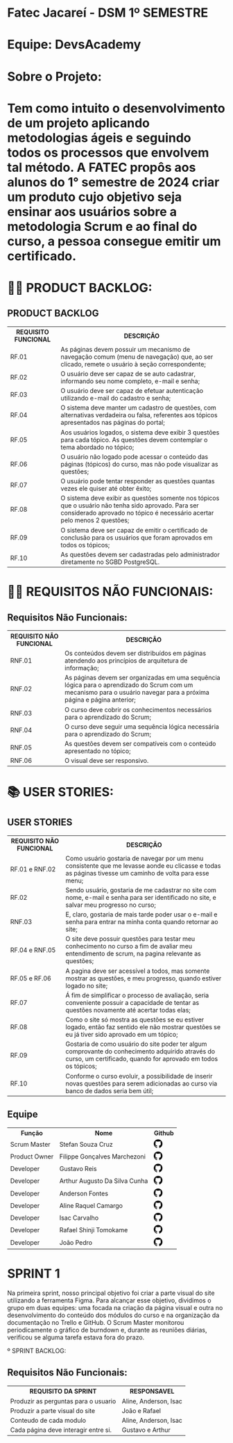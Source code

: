 # Fatec Jacareí - DSM 1º SEMESTRE #
# Equipe: DevsAcademy #
# Sobre o Projeto: #
# Tem como intuito o desenvolvimento de um projeto aplicando metodologias ágeis e seguindo todos os processos que envolvem tal método. A FATEC propôs aos alunos do 1° semestre de 2024 criar um produto cujo objetivo seja ensinar aos usuários sobre a metodologia Scrum e ao final do curso, a pessoa consegue emitir um certificado. #



# 👩‍💻 PRODUCT BACKLOG: 

<h2>PRODUCT BACKLOG</h2>
<table>
    <tr>
        <th>REQUISITO FUNCIONAL</th>
        <th>DESCRIÇÃO</th>
    </tr>
    <tr>
        <td>RF.01</td>
        <td>As páginas devem possuir um mecanismo de navegação comum (menu de navegação) que, ao ser clicado, remete o usuário à seção correspondente;</td>
    </tr>
    <tr>
        <td>RF.02</td>
        <td>O usuário deve ser capaz de se auto cadastrar, informando seu nome completo, e-mail e senha;</td>
    </tr>
    <tr>
        <td>RF.03</td>
        <td>O usuário deve ser capaz de efetuar autenticação utilizando e-mail do cadastro e senha;</td>
    </tr>
    <tr>
        <td>RF.04</td>
        <td>O sistema deve manter um cadastro de questões, com alternativas verdadeira ou falsa, referentes aos tópicos apresentados nas páginas do portal; </td>
    </tr>
    <tr>
        <td>RF.05</td>
        <td>Aos usuários logados, o sistema deve exibir 3 questões para cada tópico. As questões devem contemplar o tema abordado no tópico; </td>
    </tr>
    <tr>
        <td>RF.06</td>
        <td>O usuário não logado pode acessar o conteúdo das páginas (tópicos) do curso, mas não pode visualizar as questões;</td>
    </tr>
    <tr>
        <td>RF.07</td>
        <td>O usuário pode tentar responder as questões quantas vezes ele quiser até obter êxito; </td>
    </tr>
    <tr>
        <td>RF.08</td>
        <td>O sistema deve exibir as questões somente nos tópicos que o usuário não tenha sido aprovado. Para ser considerado aprovado no tópico é necessário acertar pelo menos 2 questões; </td>
    </tr>
    <tr>
        <td>RF.09</td>
        <td>O sistema deve ser capaz de emitir o certificado de conclusão para os usuários que foram aprovados em todos os tópicos;</td>
    </tr>
    <tr>
        <td>RF.10</td>
        <td>As questões devem ser cadastradas pelo administrador diretamente no SGBD PostgreSQL. </td>
    </tr>
    </tr>
</table>

# 👩‍💻 REQUISITOS NÃO FUNCIONAIS: 

<h2>Requisitos Não Funcionais:</h2>
<table>
    <tr>
        <th>REQUISITO NÃO FUNCIONAL</th>
        <th>DESCRIÇÃO</th>
    </tr>
    <tr>
        <td>RNF.01</td>
        <td>Os conteúdos devem ser distribuídos em páginas atendendo aos princípios de arquitetura de informação; </td>
    </tr>
    <tr>
        <td>RNF.02</td>
        <td>As páginas devem ser organizadas em uma sequência lógica para o aprendizado do Scrum com um mecanismo para o usuário navegar para a próxima página e página anterior; </td>
    </tr>
    <tr>
        <td>RNF.03</td>
        <td>O curso deve cobrir os conhecimentos necessários para o aprendizado do Scrum;</td>
    </tr>
    <tr>
        <td>RNF.04</td>
        <td>O curso deve seguir uma sequência lógica necessária para o aprendizado do Scrum; </td>
    </tr>
    <tr>
        <td>RNF.05</td>
        <td>As questões devem ser compatíveis com o conteúdo apresentado no tópico; </td>
    </tr>
    <tr>
        <td>RNF.06</td>
        <td>O visual deve ser responsivo.</td>
    </tr>
    </tr>
</table>

# 📚 USER STORIES: 

<h2>USER STORIES</h2>
<table>
    <tr>
        <th>REQUISITO NÃO FUNCIONAL</th>
        <th>DESCRIÇÃO</th>
    </tr>
    <tr>
        <td>RF.01 e RNF.02</td>
        <td>Como usuário gostaria de navegar por um menu consistente que me levasse aonde eu clicasse e todas as páginas tivesse um caminho de volta para esse menu;</td>
    </tr>
    <tr>
        <td>RF.02</td>
        <td>Sendo usuário, gostaria de me cadastrar no site com nome, e-mail e senha para ser identificado no site, e salvar meu progresso no curso;</td>
    </tr>
    <tr>
        <td>RNF.03</td>
        <td>E, claro, gostaria de mais tarde poder usar o e-mail e senha para entrar na minha conta quando retornar ao site;</td>
    </tr>
    <tr>
        <td>RF.04 e RNF.05</td>
        <td>O site deve possuir questões para testar meu conhecimento no curso a fim de avaliar meu entendimento de scrum, na pagina relevante as questões;</td>
    </tr>
    <tr>
        <td>RF.05 e RF.06</td>
        <td>A pagina deve ser acessível a todos, mas somente mostrar as questões, e meu progresso, quando estiver logado no site;</td>
    </tr>
    <tr>
        <td>RF.07</td>
        <td>Á fim de simplificar o processo de avaliação, seria conveniente possuir a capacidade de tentar as questões novamente até acertar todas elas;</td>
    </tr>
     <tr>
        <td>RF.08</td>
        <td>Como o site só mostra as questões se eu estiver logado, então faz sentido ele não mostrar questões se eu já tiver sido aprovado em um tópico;</td>
    </tr>
     <tr>
        <td>RF.09</td>
        <td>Gostaria de como usuário do site poder ter algum comprovante do conhecimento adquirido através do curso, um certificado, quando for aprovado em todos os tópicos;</td>
    </tr>
     <tr>
        <td>RF.10</td>
        <td>Conforme o curso evoluir, a possibilidade de inserir novas questões para serem adicionadas ao curso via banco de dados seria bem útil;</td>
    </tr>
    </tr>
</table>




<h2>Equipe</h2>

<table>
    <tr>
        <th>Função</th>
        <th>Nome</th>
        <th>Github</th>
    </tr>
    <tr>
        <td>Scrum Master</td>
        <td>Stefan Souza Cruz</td>
        <td><a href=https://github.com/Stefan0212><img src="Images/github-logo.png" style="height:20px; width:20px;"></a></td>
    </tr>
    <tr>
        <td>Product Owner</td>
        <td>Filippe Gonçalves Marchezoni</td>
        <td><a href=https://github.com/FilippeGM><img src="Images/github-logo.png" style="height:20px; width:20px;"></a></td>
    </tr>
    <tr>
        <td>Developer</td>
        <td>Gustavo Reis</td>
        <td><a href=https://github.com/GustavoReis-xml><img src="Images/github-logo.png" style="height:20px; width:20px;"></a></td>
    </tr>
    <tr>
        <td>Developer</td>
        <td>Arthur Augusto Da Silva Cunha</td>
        <td><a href=https://github.com/ArthurAugusto10><img src="Images/github-logo.png" style="height:20px; width:20px;"></a></td>
    </tr>
    <tr>
        <td>Developer</td>
        <td>Anderson Fontes</td>
        <td><a href=https://github.com/Anderson-Fontes><img src="Images/github-logo.png" style="height:20px; width:20px;"></a></td>
    </tr>
    <tr>
        <td>Developer</td>
        <td>Aline Raquel Camargo</td>
        <td><a href=https://github.com/AlineRaquelC><img src="Images/github-logo.png" style="height:20px; width:20px;"></a></td>
    </tr>
    <tr>
        <td>Developer</td>
        <td>Isac Carvalho</td>
        <td><a href=https://github.com/IsacCarvalho2><img src="Images/github-logo.png" style="height:20px; width:20px;"></a></td>
    </tr>
    <tr>
        <td>Developer</td>
        <td>Rafael Shinji Tomokame</td>
        <td><a href=https://github.com/RafaelShinjiTomokame><img src="Images/github-logo.png" style="height:20px; width:20px;"></a></td>
    </tr>
    <tr>
        <td>Developer</td>
        <td>João Pedro</td>
        <td><a href=https://github.com/Shynj0><img src="Images/github-logo.png" style="height:20px; width:20px;"></a></td>
    </tr>
</table>


# SPRINT 1 

Na primeira sprint, nosso principal objetivo foi criar a parte visual do site utilizando a ferramenta Figma. Para alcançar esse objetivo, dividimos o grupo em duas equipes: uma focada na criação da página visual e outra no desenvolvimento do conteúdo dos módulos do curso e na organização da documentação no Trello e GitHub. O Scrum Master monitorou periodicamente o gráfico de burndown e, durante as reuniões diárias, verificou se alguma tarefa estava fora do prazo.



º SPRINT BACKLOG:



<h2>Requisitos Não Funcionais:</h2>
<table>
    <tr>
        <th>REQUISITO DA SPRINT</th>
        <th>RESPONSAVEL</th>
    </tr>
    <tr>
        <td>Produzir as perguntas para o usuario</td>
        <td>Aline, Anderson, Isac</td>
    </tr>
    <tr>
        <td>Produzir a parte visual do site</td>
        <td>João e Rafael</td>
    </tr>
    <tr>
        <td>Conteudo de cada modulo</td>
        <td>Aline, Anderson, Isac</td>
    </tr>
    <tr>
        <td>Cada página deve interagir entre si.</td>
        <td>Gustavo e Arthur</td>
    </tr>
    </tr>
</table>





